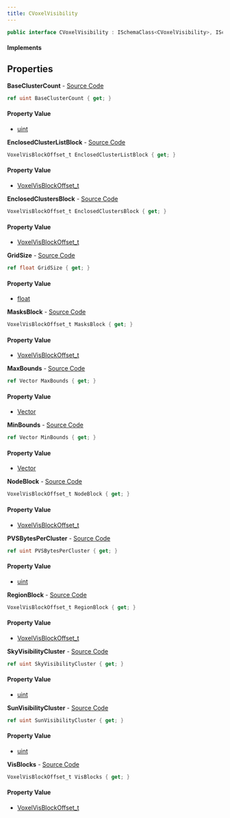 ```yaml
---
title: CVoxelVisibility
---
```


```csharp
public interface CVoxelVisibility : ISchemaClass<CVoxelVisibility>, ISchemaField, ISchemaClass, INativeHandle
```

#### Implements

## Properties

**BaseClusterCount** - [Source Code](https://github.com/swiftly-solution/swiftlys2/blob/master/managed/src/SwiftlyS2.Generated/Schemas/Interfaces/CVoxelVisibility.cs#L16)

```csharp
ref uint BaseClusterCount { get; }
```

#### Property Value

- [uint](https://learn.microsoft.com/dotnet/api/system.uint32)

**EnclosedClusterListBlock** - [Source Code](https://github.com/swiftly-solution/swiftlys2/blob/master/managed/src/SwiftlyS2.Generated/Schemas/Interfaces/CVoxelVisibility.cs#L34)

```csharp
VoxelVisBlockOffset_t EnclosedClusterListBlock { get; }
```

#### Property Value

- [VoxelVisBlockOffset_t](/docs/api/shared/schemadefinitions/voxelvisblockoffset_t)

**EnclosedClustersBlock** - [Source Code](https://github.com/swiftly-solution/swiftlys2/blob/master/managed/src/SwiftlyS2.Generated/Schemas/Interfaces/CVoxelVisibility.cs#L36)

```csharp
VoxelVisBlockOffset_t EnclosedClustersBlock { get; }
```

#### Property Value

- [VoxelVisBlockOffset_t](/docs/api/shared/schemadefinitions/voxelvisblockoffset_t)

**GridSize** - [Source Code](https://github.com/swiftly-solution/swiftlys2/blob/master/managed/src/SwiftlyS2.Generated/Schemas/Interfaces/CVoxelVisibility.cs#L24)

```csharp
ref float GridSize { get; }
```

#### Property Value

- [float](https://learn.microsoft.com/dotnet/api/system.single)

**MasksBlock** - [Source Code](https://github.com/swiftly-solution/swiftlys2/blob/master/managed/src/SwiftlyS2.Generated/Schemas/Interfaces/CVoxelVisibility.cs#L38)

```csharp
VoxelVisBlockOffset_t MasksBlock { get; }
```

#### Property Value

- [VoxelVisBlockOffset_t](/docs/api/shared/schemadefinitions/voxelvisblockoffset_t)

**MaxBounds** - [Source Code](https://github.com/swiftly-solution/swiftlys2/blob/master/managed/src/SwiftlyS2.Generated/Schemas/Interfaces/CVoxelVisibility.cs#L22)

```csharp
ref Vector MaxBounds { get; }
```

#### Property Value

- [Vector](/docs/api/shared/natives/vector)

**MinBounds** - [Source Code](https://github.com/swiftly-solution/swiftlys2/blob/master/managed/src/SwiftlyS2.Generated/Schemas/Interfaces/CVoxelVisibility.cs#L20)

```csharp
ref Vector MinBounds { get; }
```

#### Property Value

- [Vector](/docs/api/shared/natives/vector)

**NodeBlock** - [Source Code](https://github.com/swiftly-solution/swiftlys2/blob/master/managed/src/SwiftlyS2.Generated/Schemas/Interfaces/CVoxelVisibility.cs#L30)

```csharp
VoxelVisBlockOffset_t NodeBlock { get; }
```

#### Property Value

- [VoxelVisBlockOffset_t](/docs/api/shared/schemadefinitions/voxelvisblockoffset_t)

**PVSBytesPerCluster** - [Source Code](https://github.com/swiftly-solution/swiftlys2/blob/master/managed/src/SwiftlyS2.Generated/Schemas/Interfaces/CVoxelVisibility.cs#L18)

```csharp
ref uint PVSBytesPerCluster { get; }
```

#### Property Value

- [uint](https://learn.microsoft.com/dotnet/api/system.uint32)

**RegionBlock** - [Source Code](https://github.com/swiftly-solution/swiftlys2/blob/master/managed/src/SwiftlyS2.Generated/Schemas/Interfaces/CVoxelVisibility.cs#L32)

```csharp
VoxelVisBlockOffset_t RegionBlock { get; }
```

#### Property Value

- [VoxelVisBlockOffset_t](/docs/api/shared/schemadefinitions/voxelvisblockoffset_t)

**SkyVisibilityCluster** - [Source Code](https://github.com/swiftly-solution/swiftlys2/blob/master/managed/src/SwiftlyS2.Generated/Schemas/Interfaces/CVoxelVisibility.cs#L26)

```csharp
ref uint SkyVisibilityCluster { get; }
```

#### Property Value

- [uint](https://learn.microsoft.com/dotnet/api/system.uint32)

**SunVisibilityCluster** - [Source Code](https://github.com/swiftly-solution/swiftlys2/blob/master/managed/src/SwiftlyS2.Generated/Schemas/Interfaces/CVoxelVisibility.cs#L28)

```csharp
ref uint SunVisibilityCluster { get; }
```

#### Property Value

- [uint](https://learn.microsoft.com/dotnet/api/system.uint32)

**VisBlocks** - [Source Code](https://github.com/swiftly-solution/swiftlys2/blob/master/managed/src/SwiftlyS2.Generated/Schemas/Interfaces/CVoxelVisibility.cs#L40)

```csharp
VoxelVisBlockOffset_t VisBlocks { get; }
```

#### Property Value

- [VoxelVisBlockOffset_t](/docs/api/shared/schemadefinitions/voxelvisblockoffset_t)

